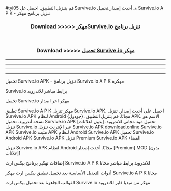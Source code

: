 #tyi05 قم بتنزيل التطبيق. احصل عل Survive.io  ى أحدث إصدار.تحميل Survive.io  A P K - تنزيل برنامج مهكر



<div align="center">
<h3>Download >>>>> <a href="https://ar-sites.web.app/?ar= Survive.io ">مهكرSurvive.io  تنزيل برنامج</a></h3><br>

<h3>Download >>>>> <a href="https://ar-sites.web.app/?ar= Survive.io ">تحميل Survive.io  مهكر</a></h3>
</div>


----------------------------------------------------------

----------------------------------------------------------

----------------------------------------------------------

----------------------------------------------------------


تحميل Survive.io  APK - تنزيل برنامج Survive.io  A P K مهكرة

Survive.io  برابط مباشر للاندرويد

تحميل Survive.io  مهكر اخر اصدار

تطبيق Survive.io  A P K مهكر
تنزيل Survive.io  APK. احصل على أحدث إصدار.
تنزيل Survive.io  APK لنظام Android مجانًا.
قم بتنزيل التطبيق. {جودول} APK. الاسم هو نسخة أندرويد.
تحميل Survive.io  APK [بدون اعلانات]
تحميل مود مجاني للاندرويد.
تنزيل Survive.io  عبر الإنترنت
تنزيل Survive.io  APK
download.online Survive.io  APK
Survive.io  مثبت APK لنظام Android
Survive.io  APK
تحميل Survive.io  Android APK
Survive.io  APK تنزيل Premium
Survive.io  APK الفضاء

تنزيل Survive.io  APK لنظام Android مجانًا. أحدث إصدار [Premium] MOD [بدون إعلانات]

إضافات تهكير برنامج بيكس ارت Survive.io  A P K للاندرويد برابط مباشر مجانا

أدوات التعديل الأساسية بعد تحميل تطبيق بيكس ارت مهكر Survive.io  A P K مجانا

القوالب الجاهزة بعد تحميل بيكس ارت Survive.io  مهكر من ميديا فاير للاندرويد



